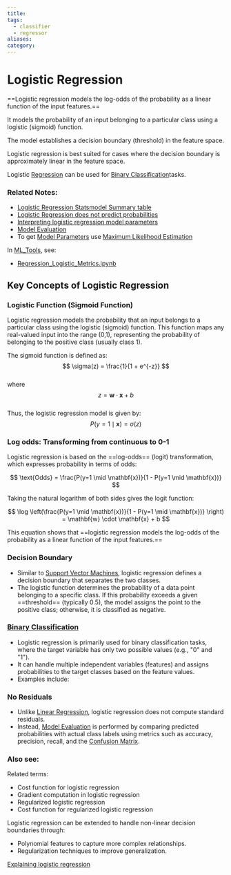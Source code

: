 ```yaml
---
title: 
tags:
  - classifier
  - regressor
aliases: 
category:
---
```


# Logistic Regression

==Logistic regression models the log-odds of the probability as a linear function of the input features.==

It models the probability of an input belonging to a particular class using a logistic (sigmoid) function.

The model establishes a decision boundary (threshold) in the feature space.

Logistic regression is best suited for cases where the decision boundary is approximately linear in the feature space.

Logistic [Regression](./Regression.html)  can be used for [Binary Classification](./Binary%20Classification.html)tasks.

### Related Notes:
- [Logistic Regression Statsmodel Summary table](./Logistic%20Regression%20Statsmodel%20Summary%20table.html)
- [Logistic Regression does not predict probabilities](./Logistic%20Regression%20does%20not%20predict%20probabilities.html)
- [Interpreting logistic regression model parameters](./Interpreting%20logistic%20regression%20model%20parameters.html)
- [Model Evaluation](./Model%20Evaluation.html)
- To get [Model Parameters](./Model%20Parameters.html) use [Maximum Likelihood Estimation](./Maximum%20Likelihood%20Estimation.html)

In [ML_Tools](./ML_Tools.html), see:
- [Regression_Logistic_Metrics.ipynb](./Regression_Logistic_Metrics.ipynb.html)
## Key Concepts of Logistic Regression

### Logistic Function (Sigmoid Function)

Logistic regression models the probability that an input belongs to a particular class using the logistic (sigmoid) function. This function maps any real-valued input into the range (0,1), representing the probability of belonging to the positive class (usually class 1).

The sigmoid function is defined as:  
$$ \sigma(z) = \frac{1}{1 + e^{-z}} $$  
where  
$$ z = \mathbf{w} \cdot \mathbf{x} + b $$  
Thus, the logistic regression model is given by:  
$$ P(y=1 \mid \mathbf{x}) = \sigma(z) $$  

### Log odds: Transforming from continuous to 0-1

Logistic regression is based on the ==log-odds== (logit) transformation, which expresses probability in terms of odds:

$$ \text{Odds} = \frac{P(y=1 \mid \mathbf{x})}{1 - P(y=1 \mid \mathbf{x})} $$

Taking the natural logarithm of both sides gives the logit function:

$$ \log \left(\frac{P(y=1 \mid \mathbf{x})}{1 - P(y=1 \mid \mathbf{x})} \right) = \mathbf{w} \cdot \mathbf{x} + b $$

This equation shows that ==logistic regression models the log-odds of the probability as a linear function of the input features.==

### Decision Boundary

- Similar to [Support Vector Machines](./Support%20Vector%20Machines.html), logistic regression defines a decision boundary that separates the two classes.
- The logistic function determines the probability of a data point belonging to a specific class. If this probability exceeds a given ==threshold== (typically 0.5), the model assigns the point to the positive class; otherwise, it is classified as negative.

### [Binary Classification](./Binary%20Classification.html)

- Logistic regression is primarily used for binary classification tasks, where the target variable has only two possible values (e.g., "0" and "1").
- It can handle multiple independent variables (features) and assigns probabilities to the target classes based on the feature values.
- Examples include:

### No Residuals

- Unlike [Linear Regression](./Linear%20Regression.html), logistic regression does not compute standard residuals.
- Instead, [Model Evaluation](./Model%20Evaluation.html) is performed by comparing predicted probabilities with actual class labels using metrics such as accuracy, precision, recall, and the [Confusion Matrix](./Confusion%20Matrix.html).

### Also see:

Related terms:
- Cost function for logistic regression
- Gradient computation in logistic regression
- Regularized logistic regression
- Cost function for regularized logistic regression

Logistic regression can be extended to handle non-linear decision boundaries through:
- Polynomial features to capture more complex relationships.
- Regularization techniques to improve generalization.

[Explaining logistic regression](https://www.youtube.com/watch?v=Iju8l2qgaJU)
